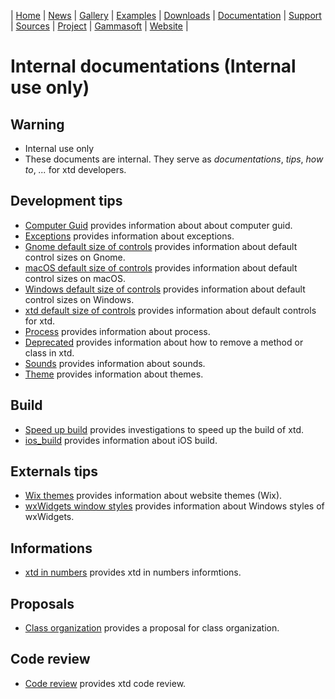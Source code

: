 | [Home](home.md) | [News](news.md) | [Gallery](gallery.md) | [Examples](examples.md) | [Downloads](downloads.md) | [Documentation](documentation.md) | [Support](support.md) | [Sources](https://github.com/gammasoft71/xtd) | [Project](https://sourceforge.net/projects/xtdpro/) | [Gammasoft](gammasoft.md) | [Website](https://gammasoft71.wixsite.com/xtdpro) |

# Internal documentations (**Internal use only**)

## Warning

* Internal use only
* These documents are internal. They serve as *documentations*, *tips*, *how to*, *...* for xtd developers.

## Development tips

* [Computer Guid](computer_guid.md) provides information about about computer guid.
* [Exceptions](exceptions.md) provides information about exceptions.
* [Gnome default size of controls](default_size_of_controls_g.md) provides information about default control sizes on Gnome.
* [macOS default size of controls](default_size_of_controls_m.md) provides information about default control sizes on macOS.
* [Windows default size of controls](default_size_of_controls_w.md) provides information about default control sizes on Windows.
* [xtd default size of controls](default_size_of_controls.md) provides information about default controls for xtd.
* [Process](process.md) provides information about process.
* [Deprecated](deprecated.md) provides information about how to remove a method or class in xtd.
* [Sounds](sounds.md) provides information about sounds.
* [Theme](theme.md) provides information about themes.

## Build

* [Speed up build](speedup_build.md) provides investigations to speed up the build of xtd.
* [ios_build](ios_build.md) provides information about iOS build.

## Externals tips

* [Wix themes](wix_themes.md) provides information about website themes (Wix).
* [wxWidgets window styles](wxwidgets_window_styles.md) provides information about Windows styles of wxWidgets.

## Informations

* [xtd in numbers](some_numbers.md) provides xtd in numbers informtions.

## Proposals

* [Class organization](class_organization.md) provides a proposal for class organization.

## Code review

* [Code review](code_review) provides xtd code review.
